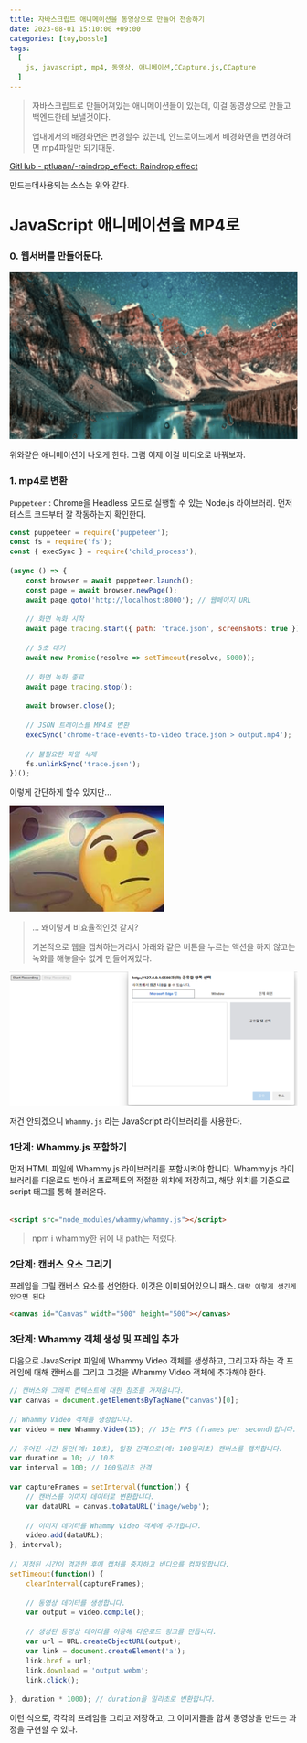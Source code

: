 ```yaml
---
title: 자바스크립트 애니메이션을 동영상으로 만들어 전송하기
date: 2023-08-01 15:10:00 +09:00
categories: [toy,bossle]
tags:
  [
    js, javascript, mp4, 동영상, 애니메이션,CCapture.js,CCapture
  ]
---
```


> 자바스크립트로 만들어져있는 애니메이션들이 있는데, 이걸 동영상으로 만들고 백엔드한테 보낼것이다.
>
> 앱내에서의 배경화면은 변경할수 있는데, 안드로이드에서 배경화면을 변경하려면 mp4파일만 되기때문.

   [GitHub - ptluaan/-raindrop_effect: Raindrop effect](https://github.com/ptluaan/-raindrop_effect) 

만드는데사용되는 소스는 위와 같다.

   



# JavaScript 애니메이션을 MP4로

### 0. 웹서버를 만들어둔다.

![rain](https://raw.githubusercontent.com/bunju20/image_server/main/img_/rain-1690874865460-3.gif)

위와같은 애니메이션이 나오게 한다. 그럼 이제 이걸 비디오로 바꿔보자.

   

### 1. mp4로 변환

`Puppeteer`  : Chrome을 Headless 모드로 실행할 수 있는 Node.js 라이브러리. 먼저 테스트 코드부터 잘 작동하는지 확인한다.

```js
const puppeteer = require('puppeteer');
const fs = require('fs');
const { execSync } = require('child_process');

(async () => {
    const browser = await puppeteer.launch();
    const page = await browser.newPage();
    await page.goto('http://localhost:8000'); // 웹페이지 URL

    // 화면 녹화 시작
    await page.tracing.start({ path: 'trace.json', screenshots: true });

    // 5초 대기
    await new Promise(resolve => setTimeout(resolve, 5000));

    // 화면 녹화 종료
    await page.tracing.stop();

    await browser.close();

    // JSON 트레이스를 MP4로 변환
    execSync('chrome-trace-events-to-video trace.json > output.mp4');

    // 불필요한 파일 삭제
    fs.unlinkSync('trace.json');
})();

```

이렇게 간단하게 할수 있지만...

![images](https://raw.githubusercontent.com/bunju20/image_server/main/img_/images-1691116659932-1.jpeg)

> ... 왜이렇게 비효율적인것 같지?
>
> 기본적으로 웹을 캡쳐하는거라서 아래와 같은 버튼을 누르는 액션을 하지 않고는 녹화를 해놓을수 없게 만들어져있다.

![image-20230804113832166](https://raw.githubusercontent.com/bunju20/image_server/main/img_/image-20230804113832166.png)



   

 저건 안되겠으니 `Whammy.js` 라는 JavaScript 라이브러리를 사용한다.

### **1단계: Whammy.js 포함하기**

먼저 HTML 파일에 Whammy.js 라이브러리를 포함시켜야 합니다. Whammy.js 라이브러리를 다운로드 받아서 프로젝트의 적절한 위치에 저장하고, 해당 위치를 기준으로 script 태그를 통해 불러온다.

```html

<script src="node_modules/whammy/whammy.js"></script>
```

> npm i whammy한 뒤에 내 path는 저랬다.

   

### **2단계: 캔버스 요소 그리기**

프레임을 그릴 캔버스 요소를 선언한다. 이것은 이미되어있으니 패스. `대략 이렇게 생긴게 있으면 된다`

```html
<canvas id="Canvas" width="500" height="500"></canvas>
```

   

### **3단계: Whammy 객체 생성 및 프레임 추가**

다음으로 JavaScript 파일에 Whammy Video 객체를 생성하고, 그리고자 하는 각 프레임에 대해 캔버스를 그리고 그것을 Whammy Video 객체에 추가해야 한다.

```js
// 캔버스와 그래픽 컨텍스트에 대한 참조를 가져옵니다.
var canvas = document.getElementsByTagName("canvas")[0];

// Whammy Video 객체를 생성합니다.
var video = new Whammy.Video(15); // 15는 FPS (frames per second)입니다.

// 주어진 시간 동안(예: 10초), 일정 간격으로(예: 100밀리초) 캔버스를 캡처합니다.
var duration = 10; // 10초
var interval = 100; // 100밀리초 간격

var captureFrames = setInterval(function() {
    // 캔버스를 이미지 데이터로 변환합니다.
    var dataURL = canvas.toDataURL('image/webp');

    // 이미지 데이터를 Whammy Video 객체에 추가합니다.
    video.add(dataURL);
}, interval);

// 지정된 시간이 경과한 후에 캡처를 중지하고 비디오를 컴파일합니다.
setTimeout(function() {
    clearInterval(captureFrames);

    // 동영상 데이터를 생성합니다.
    var output = video.compile();

    // 생성된 동영상 데이터를 이용해 다운로드 링크를 만듭니다.
    var url = URL.createObjectURL(output);
    var link = document.createElement('a');
    link.href = url;
    link.download = 'output.webm';
    link.click();

}, duration * 1000); // duration을 밀리초로 변환합니다.

```

   

이런 식으로, 각각의 프레임을 그리고 저장하고, 그 이미지들을 합쳐 동영상을 만드는 과정을 구현할 수 있다. 

